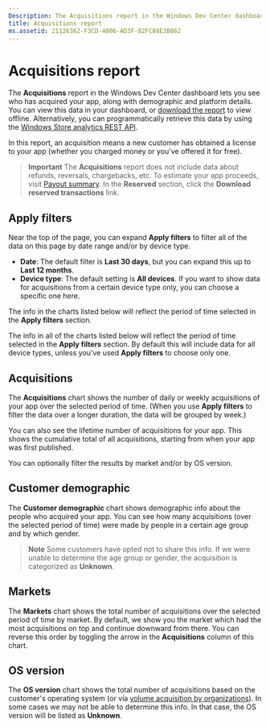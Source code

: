 ```yaml
---
Description: The Acquisitions report in the Windows Dev Center dashboard lets you see who has acquired your app, along with demographic and platform details.
title: Acquisitions report
ms.assetid: 21126362-F3CD-4006-AD3F-82FC88E3B862
---
```


# Acquisitions report


The **Acquisitions** report in the Windows Dev Center dashboard lets you see who has acquired your app, along with demographic and platform details. You can view this data in your dashboard, or [download the report](download-analytic-reports.md) to view offline. Alternatively, you can programmatically retrieve this data by using the [Windows Store analytics REST API](../monetize/access-analytics-data-using-windows-store-services.md).

In this report, an acquisition means a new customer has obtained a license to your app (whether you charged money or you've offered it for free).

> **Important**  The **Acquisitions** report does not include data about refunds, reversals, chargebacks, etc. To estimate your app proceeds, visit [Payout summary](payout-summary.md). In the **Reserved** section, click the **Download reserved transactions** link.



## Apply filters


Near the top of the page, you can expand **Apply filters** to filter all of the data on this page by date range and/or by device type.

-   **Date**: The default filter is **Last 30 days**, but you can expand this up to **Last 12 months**.
-   **Device type**: The default setting is **All devices**. If you want to show data for acquisitions from a certain device type only, you can choose a specific one here.

The info in the charts listed below will reflect the period of time selected in the **Apply filters** section.

The info in all of the charts listed below will reflect the period of time selected in the **Apply filters** section. By default this will include data for all device types, unless you've used **Apply filters** to choose only one.

## Acquisitions


The **Acquisitions** chart shows the number of daily or weekly acquisitions of your app over the selected period of time. (When you use **Apply filters** to filter the data over a longer duration, the data will be grouped by week.)

You can also see the lifetime number of acquisitions for your app. This shows the cumulative total of all acquisitions, starting from when your app was first published.

You can optionally filter the results by market and/or by OS version.

## Customer demographic


The **Customer demographic** chart shows demographic info about the people who acquired your app. You can see how many acquisitions (over the selected period of time) were made by people in a certain age group and by which gender.

> **Note**  Some customers have opted not to share this info. If we were unable to determine the age group or gender, the acquisition is categorized as **Unknown**.

 

## Markets


The **Markets** chart shows the total number of acquisitions over the selected period of time by market. By default, we show you the market which had the most acquisitions on top and continue downward from there. You can reverse this order by toggling the arrow in the **Acquisitions** column of this chart.

## OS version


The **OS version** chart shows the total number of acquisitions based on the customer's operating system (or via [volume acquisition by organizations](organizational-licensing.md)). In some cases we may not be able to determine this info. In that case, the OS version will be listed as **Unknown**.



 

 
<!--HONumber=Mar16_HO1-->
